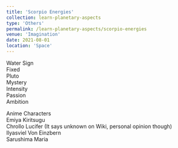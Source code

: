 ```yaml
---
title: 'Scorpio Energies'
collection: learn-planetary-aspects
type: 'Others'
permalink: /learn-planetary-aspects/scorpio-energies
venue: 'Imagination'
date: 2021-08-01
location: 'Space'
---
```


Water Sign  
Fixed  
Pluto  
Mystery  
Intensity  
Passion  
Ambition  
  
Anime Characters  
Emiya Kiritsugu  
Chrollo Lucifer (It says unknown on Wiki, personal opinion though)    
Ilyasviel Von Einzbern  
Sarushima Maria      
 

